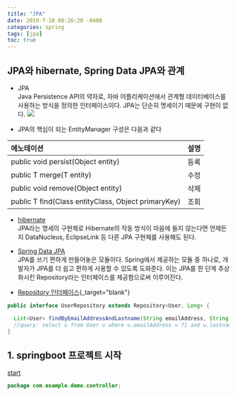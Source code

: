 ```yaml
---
title: "JPA"
date: 2019-7-10 08:26:28 -0400
categories: spring  
tags: [jpa]
toc: true
---
```


## JPA와 hibernate, Spring Data JPA와 관계  
   
* JPA  
 Java Persistence API의 약자로, 자바 어플리케이션에서 관계형 데이터베이스를 사용하는 방식을 정의한 인터페이스이다. JPA는 단순히 명세이기 때문에 구현이 없다.
 ![](https://suhwan.dev/images/jpa_hibernate_repository/overall_design.png)

 * JPA의 핵심이 되는 EntityManager 구성은 다음과 같다

| 에노테이션                                                 | 설명                |
| :--------------------------------------------------------  | ------------------: |
| public void persist(Object entity)                         | 등록                |
| public <T> T merge(T entity)                               | 수정                |
| public void remove(Object entity)                          | 삭제                |
| public <T> T find(Class<T> entityClass, Object primaryKey) | 조회                |

* [hibernate](http://hibernate.org/orm/documentation/5.4/)  
JPA라는 명세의 구현체로  Hibernate의 작동 방식이 마음에 들지 않는다면 언제든지 DataNucleus, EclipseLink 등 다른 JPA 구현체를 사용해도 된다.  

* [Spring Data JPA](https://docs.spring.io/spring-data/jpa/docs/current/reference/html/#reference)  
JPA를 쓰기 편하게 만들어놓은 모듈이다. Spring에서 제공하는 모듈 중 하나로, 개발자가 JPA를 더 쉽고 편하게 사용할 수 있도록 도와준다. 이는 JPA를 한 단계 추상화시킨 Repository라는 인터페이스를 제공함으로써 이루어진다.

* [Repository 인터페이스](https://docs.spring.io/spring-data/jpa/docs/current/reference/html/#jpa.query-methods.query-creation){_target="blank"}

```java
public interface UserRepository extends Repository<User, Long> {

  List<User> findByEmailAddressAndLastname(String emailAddress, String lastname);
  //query: select u from User u where u.emailAddress = ?1 and u.lastname = ?2
}
```


## 1. springboot 프로젝트 시작  
<a href="https://spring.io/quickstart">start</a>  

```java
package com.example.demo.controller;

```

